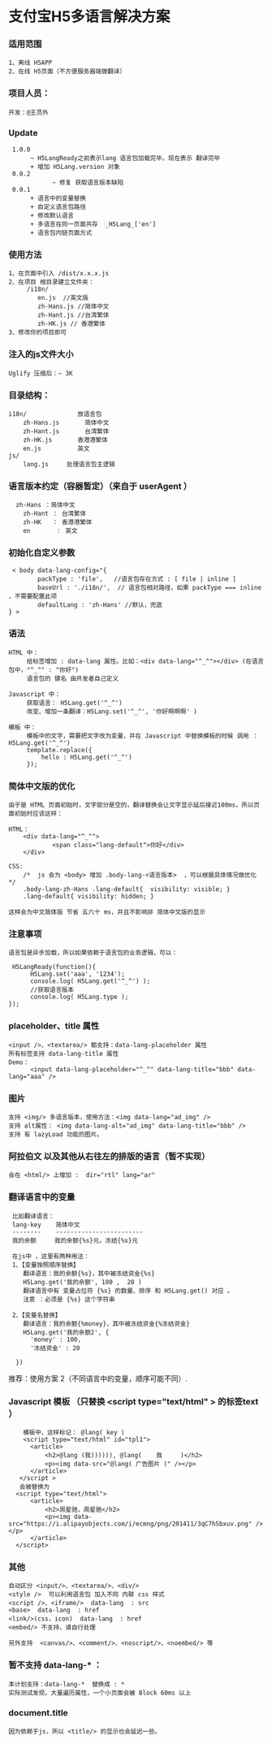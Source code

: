 # 支付宝H5多语言解决方案


### 适用范围
	1、离线 H5APP
	2、在线 H5页面（不方便服务器端做翻译）

### 项目人员：
	开发：@王员外
	
 
### Update
	 1.0.0
	      ~ H5LangReady之前表示lang 语言包加载完毕，现在表示 翻译完毕
	      + 增加 H5Lang.version 对象
	 0.0.2
				~ 修复 获取语言版本缺陷 
	 0.0.1
	      + 语言中的变量替换
	      + 自定义语言包路径
	      + 修改默认语言
	      + 多语言在同一页面共存  _H5Lang_['en']
	      + 语言包内链页面方式
	 


### 使用方法
	1、在页面中引入 /dist/x.x.x.js 
	2、在项目 根目录建立文件夹：
		 /i18n/
		    en.js  //英文版
		    zh-Hans.js //简体中文
		    zh-Hant.js //台湾繁体
		    zh-HK.js // 香港繁体
	3、修改你的项目即可	    


### 注入的js文件大小
	Uglify 压缩后：~ 3K

### 目录结构：

	i18n/              放语言包
	    zh-Hans.js       简体中文
	    zh-Hant.js       台湾繁体
	    zh-HK.js       香港港繁体
	    en.js          英文
	js/
	    lang.js     处理语言包主逻辑
	    
### 语言版本约定（容器暂定）（来自于 userAgent ）
      zh-Hans ：简体中文
	    zh-Hant ： 台湾繁体
	    zh-HK   ： 香港港繁体
	    en       ： 英文

### 初始化自定义参数
	 < body data-lang-config="{
	        packType : 'file',   //语言包存在方式 : [ file | inline ]
	        baseUrl : './i18n/',  // 语言包相对路径，如果 packType === inline ，不需要配置此项
	        defaultLang : 'zh-Hans' //默认，兜底
	} >


### 语法
	HTML 中：
		 给标签增加 : data-lang 属性。比如：<div data-lang="^_^"></div> (在语言包中，"^_^" : "你好")
		 语言包的 键名 由开发者自己定义
		 
	Javascript 中：
		 获取语言： H5Lang.get('^_^')
		 改变、增加一条翻译：H5Lang.set('^_^', '你好啊啊啊' )
		 
	模板 中：
		 模板中的文字，需要把文字改为变量，并在 Javascript 中替换模板的时候 调用 ：H5Lang.get('^_^')
		 template.replace({
		     hello : H5Lang.get('^_^')
		 });
		 

### 简体中文版的优化
	由于是 HTML 页面初始时，文字部分是空的，翻译替换会让文字显示延后接近100ms，所以页面初始时应该这样：
	
	HTML：
		<div data-lang="^_^">
				<span class="lang-default">你好</div>
		</div> 
		
	CSS:
		/*  js 会为 <body> 增加 .body-lang-<语言版本>  ，可以根据具体情况做优化 */
		.body-lang-zh-Hans .lang-default{  visibility: visible; }
		.lang-default{ visibility: hidden; }	
		
	这样会为中文简体版 节省 五六十 ms，并且不影响非 简体中文版的显示	
	
### 注意事项
	语言包是异步加载，所以如果依赖于语言包的业务逻辑，可以：
	
	 H5LangReady(function(){
          H5Lang.set('aaa', '1234');
          console.log( H5Lang.get('^_^') );
          //获取语言版本
          console.log( H5Lang.type );
    });

### placeholder、title 属性
	<input />、<textarea/> 都支持：data-lang-placeholder 属性
	所有标签支持 data-lang-title 属性
	Demo：
		  <input data-lang-placeholder="^_^" data-lang-title="bbb" data-lang="aaa" />
		  
 

### 图片
	支持 <img/> 多语言版本，使用方法：<img data-lang="ad_img" />
	支持 alt属性： <img data-lang-alt="ad_img" data-lang-title="bbb" />
	支持 有 lazyLoad 功能的图片。

### 阿拉伯文 以及其他从右往左的排版的语言（暂不实现）
	会在 <html/> 上增加 :  dir="rtl" lang="ar"

### 翻译语言中的变量
	 比如翻译语言：
	 lang-key    简体中文
	 --------    ------------------------
	 我的余额     我的余额{%s}元，冻结{%s}元
	 
	 在js中 ，这里有两种用法：
	 1、【变量按照顺序替换】
	    翻译语言：我的余额{%s}，其中被冻结资金{%s} 
	    H5Lang.get('我的余额', 100 ,  20 )
	    翻译语言中有 变量占位符 {%s} 的数量、排序 和 H5Lang.get() 对应 。
	    注意 ：必须是 {%s} 这个字符串
	 
	 2、【变量名替换】
	    翻译语言：我的余额{%money}，其中被冻结资金{%冻结资金} 
	    H5Lang.get('我的余额2', {
          'money' : 100,
          '冻结资金' : 20
 
      })
      
   推荐：使用方案 2（不同语言中的变量，顺序可能不同）.
	
	
### Javascript 模板 （只替换 &lt;script type="text/html" &gt; 的标签text ）
``` 
	模板中，这样标记： @lang( key )
	<script type="text/html" id="tpl1">
      <article>
          <h2>@lang (我)))))), @lang(    我     )</h2>
          <p><img data-src="@lang( 广告图片 )" /></p>
      </article>
   </script >
   会被替换为
  <script type="text/html">
      <article>
          <h2>周星驰，周星驰</h2>
          <p><img data-src="https://i.alipayobjects.com/i/ecmng/png/201411/3qC7hSbxuv.png" /></p>
      </article>
  </script>
``` 
  

### 其他
	自动区分 <input/>、<textarea/>、<div/>
	<style />  可以利用语言包 加入不同 内联 css 样式 
	<script />、<iframe/>  data-lang  : src
	<base>  data-lang  : href
	<link/>(css，icon)  data-lang  : href
	<embed/> 不支持，请自行处理
	
	另外支持  <canvas/>、<comment/>、<noscript/>、<noembed/> 等
	
### 暂不支持 data-lang-* ：
	本计划支持：data-lang-*  替换成 : *
	实际测试发现，大量遍历属性，一个小页面会被 Block 60ms 以上
	
	
	
### document.title 
	因为依赖于js，所以 <title/> 的显示也会延迟一些。
	